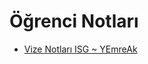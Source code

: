# Öğrenci Notları

<!--Index-->

- [Vize Notları ISG ~ YEmreAk](./%C3%96%C4%9Frenci%20Notlar%C4%B1/Vize%20Notlar%C4%B1%20ISG%20~%20YEmreAk.pdf)

<!--Index-->
